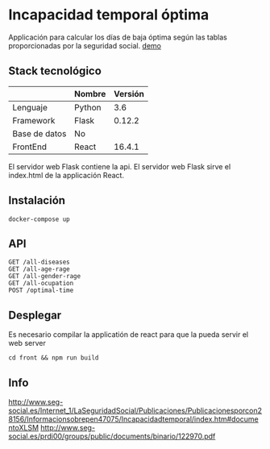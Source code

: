 
# Incapacidad temporal óptima

Applicación para calcular los días de baja óptima según las tablas proporcionadas por la seguridad social.
[demo](https://optimal-work-disability.herokuapp.com/)

## Stack tecnológico

|                              | Nombre  | Versión
|---|---|---|
| Lenguaje                     | Python  | 3.6 |
| Framework                    | Flask | 0.12.2 |
| Base de datos                | No | |
| FrontEnd                     | React | 16.4.1 |

El servidor web Flask contiene la api.
El servidor web Flask sirve el index.html de la applicación React.

## Instalación

```
docker-compose up
```

## API
```
GET /all-diseases
GET /all-age-rage
GET /all-gender-rage
GET /all-ocupation
POST /optimal-time
```

## Desplegar

Es necesario compilar la applicatión de react para que la pueda servir el web server
```
cd front && npm run build

```
## Info
http://www.seg-social.es/Internet_1/LaSeguridadSocial/Publicaciones/Publicacionesporcon28156/Informacionsobrepen47075/Incapacidadtemporal/index.htm#documentoXLSM
http://www.seg-social.es/prdi00/groups/public/documents/binario/122970.pdf
